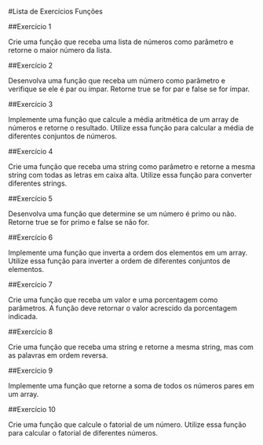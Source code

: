 #Lista de Exercícios Funções

##Exercício 1

Crie uma função que receba uma lista de números como parâmetro e retorne o 
maior número da lista. 

##Exercício 2

Desenvolva uma função que receba um número como parâmetro e verifique se 
ele é par ou ímpar. Retorne true se for par e false se for ímpar.

##Exercício 3

Implemente uma função que calcule a média aritmética de um array de números
e retorne o resultado. Utilize essa função para calcular a média de diferentes 
conjuntos de números.

##Exercício 4

Crie uma função que receba uma string como parâmetro e retorne a mesma 
string com todas as letras em caixa alta. Utilize essa função para converter 
diferentes strings.

##Exercício 5

Desenvolva uma função que determine se um número é primo ou não. Retorne 
true se for primo e false se não for.

##Exercício 6

Implemente uma função que inverta a ordem dos elementos em um array. 
Utilize essa função para inverter a ordem de diferentes conjuntos de elementos.

##Exercício 7

Crie uma função que receba um valor e uma porcentagem como parâmetros. A 
função deve retornar o valor acrescido da porcentagem indicada.

##Exercício 8

Crie uma função que receba uma string e retorne a mesma string, mas com as 
palavras em ordem reversa. 

##Exercício 9

Implemente uma função que retorne a soma de todos os números pares em um 
array.

##Exercício 10

Crie uma função que calcule o fatorial de um número. Utilize essa função para 
calcular o fatorial de diferentes números.